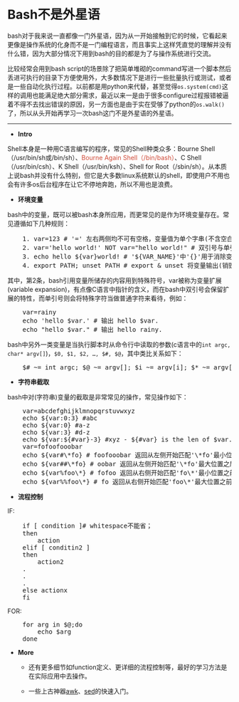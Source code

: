 <conf style='display:none'>
title: Bash不是外星语
permalink: http://sniky.github.io/article/Bash-is-not-an-alien-language.html
tags: Bash
author: rainy
datetime: 201308012249
</conf>

Bash不是外星语
====

bash对于我来说一直都像一门外星语，因为从一开始接触到它的时候，它看起来更像是操作系统的化身而不是一门编程语言，而且事实上这样凭直觉的理解并没有什么错，因为大部分情况下用到bash的目的都是为了与操作系统进行交流。

<!--
bash script容易令人疑惑的地方除了与操作系统之间千丝万缕的关系（包括环境变量等），像`if...fi`这样拗口的语法看起来也很像外星语，还有一点比较重要的是用户容易觉得bash script其实就是一堆command line的堆砌（虽然这样认为也没错），所以只要掌握特定用途的command就ok了。这里的`用户`指的就是我自己，正因为这些原因，平日里拿到别人写好的script就直接执行，作批量测试的时候大多数情况用python，“成功”地避开一行一行研究外星语一样的bash script也照样侥幸活到现在~

当然随着时间的推移，会慢慢发现一门语言的语法虽然是其可见的最鲜明的特征，但从某种（学习的）角度来说，它却是最不要紧的因素。
-->

比较经常会用到bash script的场景除了把简单堆砌的command写进一个脚本然后丢进可执行的目录下方便使用外，大多数情况下是进行一些批量执行或测试，或者是一些自动化执行过程。以前都是用python来代替，甚至觉得`os.system(cmd)`这样的调用也能满足绝大部分需求，最近以来一是由于很多configure过程报错被逼着不得不去找出错误的原因，另一方面也是由于实在受够了python的`os.walk()`了，所以从头开始再学习一次bash这门不是外星语的外星语。

----

* **Intro**

Shell本身是一种用C语言编写的程序，常见的Shell种类众多：Bourne Shell（/usr/bin/sh或/bin/sh）、<span style="color:#d14c3a">Bourne Again Shell（/bin/bash）</span>、C Shell（/usr/bin/csh）、K Shell（/usr/bin/ksh）、Shell for Root（/sbin/sh）。从本质上说bash并没有什么特别，但它是大多数linux系统默认的shell，即使用户不用也会有许多os后台程序在让它不停地奔跑，所以不用也是浪费。
	
* **环境变量**
	
bash中的变量，既可以被bash本身所应用，而更常见的是作为环境变量存在。常见遵循如下几种规则：
<pre class="prettyprint">
	1. var=123 # '=' 左右两侧均不可有空格，变量值为单个字串(不含空白字符)则可省略引号；
	2. var='hello world!' NOT var="hello world!" # 双引号与单引号不同；
	3. echo hello ${var}world! # '${VAR_NAME}'中'{}'用于消除变量名的边界歧义；
	4. export PATH; unset PATH # export & unset 将变量输出(销毁)至环境变量；
</pre>
其中，第2条，bash引用变量所储存的内容用到特殊符号$，$var被称为变量扩展(variable expansion)，有点像C语言中指针的含义，而在bash中双引号会保留扩展的特性，而单引号则会将特殊字符当做普通字符来看待，例如：
<pre class="prettyprint">
	var=rainy
	echo 'hello $var.' # 输出 hello $var.
	echo "hello $var." # 输出 hello rainy.
</pre>
bash中另外一类变量是当执行脚本时从命令行中读取的参数(c语言中的`int argc, char* argv[]`)，`$0, $1, $2, …, $#, $@`，其中类比关系如下：
<pre class="prettyprint">
	$# ~= int argc; $@ ~= argv[]; $i ~= argv[i]; $* ~= argv[1:]
</pre>
	
* **字符串截取**

bash中对(字符串)变量的截取是非常常见的操作，常见操作如下：
<pre class="prettyprint">
	var=abcdefghijklmnopqrstuvwxyz
	echo ${var:0:3} #abc
	echo ${var:0} #a-z
	echo ${var:3} #d-z
	echo ${var:${#var}-3} #xyz - ${#var} is the len of $var.
	var=fofoofooobar
	echo ${var#\*fo} # foofooobar 返回从左侧开始匹配'\*fo'最小位置之后的字符串；
	echo ${var##\*fo} # oobar 返回从左侧开始匹配'\*fo'最大位置之后的字符串；
	echo ${var%foo\*} # fofoo 返回从右侧开始匹配'fo\*'最小位置之前的字符串；
	echo ${var%%foo\*} # fo 返回从右侧开始匹配'foo\*'最大位置之前的字符串；
</pre>


* **流程控制**

IF:
<pre class="prettyprint">
	if [ condition ]# whitespace不能省；
	then 
		action
	elif [ conditin2 ]
	then
		action2
	.
	.
	.
	else actionx
	fi
</pre>

FOR:
<pre class="prettyprint">
	for arg in $@;do
		echo $arg
	done
</pre>

* **More**

	* 还有更多细节如function定义、更详细的流程控制等，最好的学习方法是在实际应用中去操作。

	* 一些上古神器[awk](http://coolshell.cn/articles/9070.html)、[sed](http://coolshell.cn/articles/9104.html)的快速入门。
